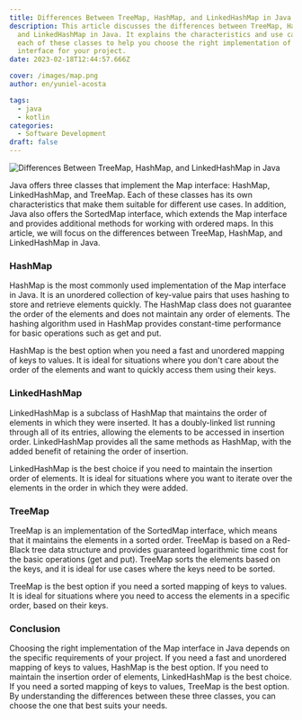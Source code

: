 ```yaml
---
title: Differences Between TreeMap, HashMap, and LinkedHashMap in Java
description: This article discusses the differences between TreeMap, HashMap,
  and LinkedHashMap in Java. It explains the characteristics and use cases of
  each of these classes to help you choose the right implementation of the Map
  interface for your project.
date: 2023-02-18T12:44:57.666Z

cover: /images/map.png
author: en/yuniel-acosta

tags:
  - java
  - kotlin
categories:
  - Software Development
draft: false
---
```


![Differences Between TreeMap, HashMap, and LinkedHashMap in Java](/images/map-diagram.png 'Differences Between TreeMap, HashMap, and LinkedHashMap in Java')

Java offers three classes that implement the Map interface: HashMap, LinkedHashMap, and TreeMap. Each of these classes has its own characteristics that make them suitable for different use cases. In addition, Java also offers the SortedMap interface, which extends the Map interface and provides additional methods for working with ordered maps. In this article, we will focus on the differences between TreeMap, HashMap, and LinkedHashMap in Java.

### HashMap

HashMap is the most commonly used implementation of the Map interface in Java. It is an unordered collection of key-value pairs that uses hashing to store and retrieve elements quickly. The HashMap class does not guarantee the order of the elements and does not maintain any order of elements. The hashing algorithm used in HashMap provides constant-time performance for basic operations such as get and put.

HashMap is the best option when you need a fast and unordered mapping of keys to values. It is ideal for situations where you don't care about the order of the elements and want to quickly access them using their keys.

### LinkedHashMap

LinkedHashMap is a subclass of HashMap that maintains the order of elements in which they were inserted. It has a doubly-linked list running through all of its entries, allowing the elements to be accessed in insertion order. LinkedHashMap provides all the same methods as HashMap, with the added benefit of retaining the order of insertion.

LinkedHashMap is the best choice if you need to maintain the insertion order of elements. It is ideal for situations where you want to iterate over the elements in the order in which they were added.

### TreeMap

TreeMap is an implementation of the SortedMap interface, which means that it maintains the elements in a sorted order. TreeMap is based on a Red-Black tree data structure and provides guaranteed logarithmic time cost for the basic operations (get and put). TreeMap sorts the elements based on the keys, and it is ideal for use cases where the keys need to be sorted.

TreeMap is the best option if you need a sorted mapping of keys to values. It is ideal for situations where you need to access the elements in a specific order, based on their keys.

### Conclusion

Choosing the right implementation of the Map interface in Java depends on the specific requirements of your project. If you need a fast and unordered mapping of keys to values, HashMap is the best option. If you need to maintain the insertion order of elements, LinkedHashMap is the best choice. If you need a sorted mapping of keys to values, TreeMap is the best option. By understanding the differences between these three classes, you can choose the one that best suits your needs.
